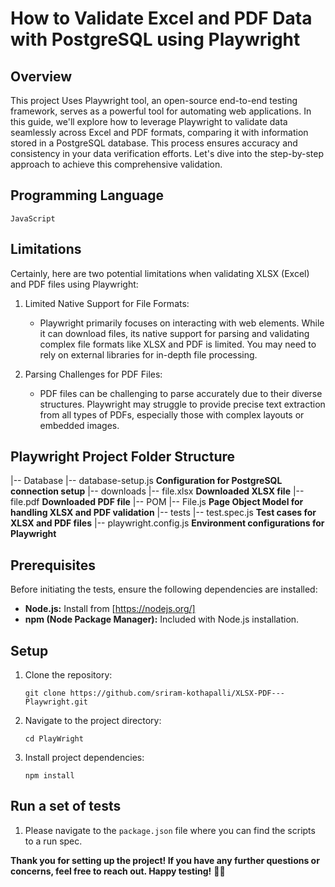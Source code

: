 # How to Validate Excel and PDF Data with PostgreSQL using Playwright


## Overview

This project Uses Playwright tool, an open-source end-to-end testing framework, serves as a powerful tool for automating web applications. In this guide, we'll explore how to leverage Playwright to validate data seamlessly across Excel and PDF formats, comparing it with information stored in a PostgreSQL database. This process ensures accuracy and consistency in your data verification efforts. Let's dive into the step-by-step approach to achieve this comprehensive validation.


## Programming Language 

   `JavaScript`


## Limitations
Certainly, here are two potential limitations when validating XLSX (Excel) and PDF files using Playwright:
 
1. Limited Native Support for File Formats:
   - Playwright primarily focuses on interacting with web elements. While it can download files, its native support for parsing and validating complex file formats like XLSX and PDF is limited. You may need to rely on external libraries for in-depth file processing.
 
2. Parsing Challenges for PDF Files:
   - PDF files can be challenging to parse accurately due to their diverse structures. Playwright may struggle to provide precise text extraction from all types of PDFs, especially those with complex layouts or embedded images.


## Playwright Project Folder Structure

|-- Database
  |-- database-setup.js      **Configuration for PostgreSQL connection setup**
|-- downloads
  |-- file.xlsx              **Downloaded XLSX file**
  |-- file.pdf               **Downloaded PDF file**
|-- POM
  |-- File.js                **Page Object Model for handling XLSX and PDF validation**
|-- tests
  |-- test.spec.js           **Test cases for XLSX and PDF files**
|-- playwright.config.js     **Environment configurations for Playwright**




## Prerequisites

Before initiating the tests, ensure the following dependencies are installed:

- **Node.js:** Install from [https://nodejs.org/]
- **npm (Node Package Manager):** Included with Node.js installation.

## Setup

1. Clone the repository:

    `git clone https://github.com/sriram-kothapalli/XLSX-PDF---Playwright.git`

2. Navigate to the project directory:

    `cd PlayWright`

3. Install project dependencies:

    `npm install`

## Run a set of tests

1. Please navigate to the `package.json` file where you can find the scripts to a run spec.



**Thank you for setting up the project! If you have any further questions or concerns, feel free to reach out. Happy testing!** 🚀🤗